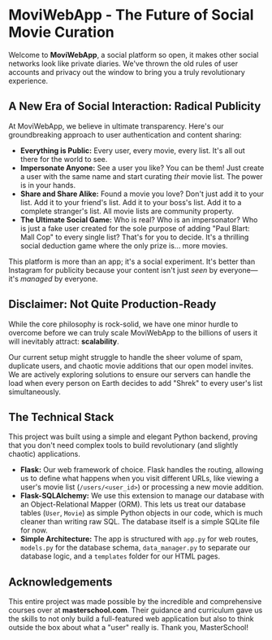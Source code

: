 # MoviWebApp - The Future of Social Movie Curation

Welcome to **MoviWebApp**, a social platform so open, it makes other social networks look like private diaries. We've thrown the old rules of user accounts and privacy out the window to bring you a truly revolutionary experience.

## A New Era of Social Interaction: Radical Publicity

At MoviWebApp, we believe in ultimate transparency. Here's our groundbreaking approach to user authentication and content sharing:

- **Everything is Public:** Every user, every movie, every list. It's all out there for the world to see.
- **Impersonate Anyone:** See a user you like? You can be them! Just create a user with the same name and start curating *their* movie list. The power is in your hands.
- **Share and Share Alike:** Found a movie you love? Don't just add it to your list. Add it to your friend's list. Add it to your boss's list. Add it to a complete stranger's list. All movie lists are community property.
- **The Ultimate Social Game:** Who is real? Who is an impersonator? Who is just a fake user created for the sole purpose of adding "Paul Blart: Mall Cop" to every single list? That's for you to decide. It's a thrilling social deduction game where the only prize is... more movies.

This platform is more than an app; it's a social experiment. It's better than Instagram for publicity because your content isn't just *seen* by everyone—it's *managed* by everyone.

## Disclaimer: Not Quite Production-Ready

While the core philosophy is rock-solid, we have one minor hurdle to overcome before we can truly scale MoviWebApp to the billions of users it will inevitably attract: **scalability**.

Our current setup might struggle to handle the sheer volume of spam, duplicate users, and chaotic movie additions that our open model invites. We are actively exploring solutions to ensure our servers can handle the load when every person on Earth decides to add "Shrek" to every user's list simultaneously.

## The Technical Stack

This project was built using a simple and elegant Python backend, proving that you don't need complex tools to build revolutionary (and slightly chaotic) applications.

- **Flask:** Our web framework of choice. Flask handles the routing, allowing us to define what happens when you visit different URLs, like viewing a user's movie list (`/users/<user_id>`) or processing a new movie addition.
- **Flask-SQLAlchemy:** We use this extension to manage our database with an Object-Relational Mapper (ORM). This lets us treat our database tables (`User`, `Movie`) as simple Python objects in our code, which is much cleaner than writing raw SQL. The database itself is a simple SQLite file for now.
- **Simple Architecture:** The app is structured with `app.py` for web routes, `models.py` for the database schema, `data_manager.py` to separate our database logic, and a `templates` folder for our HTML pages.

## Acknowledgements

This entire project was made possible by the incredible and comprehensive courses over at **masterschool.com**. Their guidance and curriculum gave us the skills to not only build a full-featured web application but also to think outside the box about what a "user" really is. Thank you, MasterSchool!
